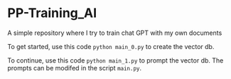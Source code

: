 # PP-Training_AI
A simple repository where I try to train chat GPT with my own documents

To get started, use this code `python main_0.py` to create the vector db.

To continue, use this code `python main_1.py` to prompt the vector db. The prompts can be modifed in the script `main.py`.